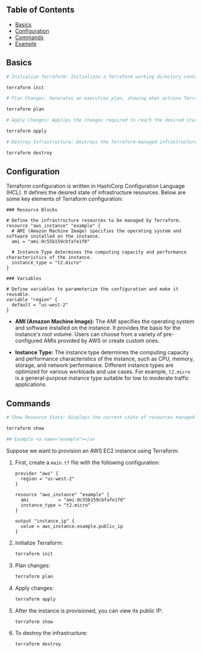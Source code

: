## Table of Contents

- [Basics](#basics)
- [Configuration](#configuration)
- [Commands](#commands)
- [Example](#example)

## Basics <a name="basics"></a>

```bash
# Initialize Terraform: Initializes a Terraform working directory containing Terraform configuration files.

terraform init

# Plan Changes: Generates an execution plan, showing what actions Terraform will take to change infrastructure.

terraform plan

# Apply Changes: Applies the changes required to reach the desired state of the configuration.

terraform apply

# Destroy Infrastructure: Destroys the Terraform-managed infrastructure.

terraform destroy

```

## Configuration <a name="configuration"></a>

Terraform configuration is written in HashiCorp Configuration Language (HCL). It defines the desired state of infrastructure resources. Below are some key elements of Terraform configuration:

```hcl
### Resource Blocks

# Define the infrastructure resources to be managed by Terraform.
resource "aws_instance" "example" {
  # AMI (Amazon Machine Image) specifies the operating system and software installed on the instance.
  ami = "ami-0c55b159cbfafe1f0"

  # Instance Type determines the computing capacity and performance characteristics of the instance.
  instance_type = "t2.micro"
}

### Variables

# Define variables to parameterize the configuration and make it reusable.
variable "region" {
  default = "us-west-2"
}
```

- **AMI (Amazon Machine Image):** The AMI specifies the operating system and software installed on the instance. It provides the basis for the instance's root volume. Users can choose from a variety of pre-configured AMIs provided by AWS or create custom ones.
  
- **Instance Type:** The instance type determines the computing capacity and performance characteristics of the instance, such as CPU, memory, storage, and network performance. Different instance types are optimized for various workloads and use cases. For example, `t2.micro` is a general-purpose instance type suitable for low to moderate traffic applications.

## Commands <a name="commands"></a>

```bash
# Show Resource State: Displays the current state of resources managed by Terraform.

terraform show

## Example <a name="example"></a>
```
Suppose we want to provision an AWS EC2 instance using Terraform:

1. First, create a `main.tf` file with the following configuration:

    ```hcl
    provider "aws" {
      region = "us-west-2"
    }

    resource "aws_instance" "example" {
      ami           = "ami-0c55b159cbfafe1f0"
      instance_type = "t2.micro"
    }

    output "instance_ip" {
      value = aws_instance.example.public_ip
    }
    ```

2. Initialize Terraform:

    ```bash
    terraform init
    ```

3. Plan changes:

    ```bash
    terraform plan
    ```

4. Apply changes:

    ```bash
    terraform apply
    ```

5. After the instance is provisioned, you can view its public IP:

    ```bash
    terraform show
    ```

6. To destroy the infrastructure:

    ```bash
    terraform destroy
    ```